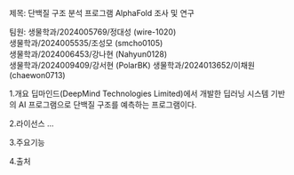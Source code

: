 제목: 단백질 구조 분석 프로그램 AlphaFold 조사 및 연구

팀원: 생물학과/2024005769/정대성 (wire-1020)   
     생물학과/2024005535/조성모 (smcho0105)   
     생물학과/2024006453/강나현 (Nahyun0128)   
     생물학과/2024009409/강서현 (PolarBK)
     생물학과/2024013652/이채원 (chaewon0713)

1.개요
딥마인드(DeepMind Technologies Limited)에서 개발한 딥러닝 시스템 기반의 AI 프로그램으로 단백질 구조를 예측하는 프로그램이다.

2.라이선스
...

3.주요기능




4.출처

